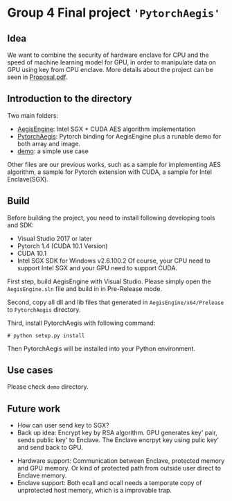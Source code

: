 # Group 4 Final project `'PytorchAegis'`

## Idea

We want to combine the security of hardware enclave for CPU and the speed of machine learning model for GPU, in order to manipulate data on GPU using key from CPU enclave. More details about the project can be seen in [Proposal.pdf](Proposal.pdf).

## Introduction to the directory

Two main folders:

* [AegisEngine](./AegisEngine/): Intel SGX + CUDA AES algorithm implementation
* [PytorchAegis](./PytorchAegis/): Pytorch binding for AegisEngine plus a runable demo for both array and image.
* [demo](./demo): a simple use case

Other files are our previous works, such as a sample for implementing AES algorithm, a sample for Pytorch extension with CUDA, a sample for Intel Enclave(SGX).

## Build
Before building the project, you need to install following developing tools and SDK:
* Visual Studio 2017 or later
* Pytorch 1.4 (CUDA 10.1 Version)
* CUDA 10.1
* Intel SGX SDK for Windows v2.6.100.2
Of course, your CPU need to support Intel SGX and your GPU need to support CUDA.

First step, build AegisEngine with Visual Studio. Please simply open the `AegisEngine.sln` file and build in in Pre-Release mode. 

Second, copy all dll and lib files that generated in `AegisEngine/x64/Prelease` to `PytorchAegis` directory. 

Third, install PytorchAegis with following command:
```
# python setup.py install
```

Then PytorchAegis will be installed into your Python environment.

## Use cases
Please check `demo` directory.

## Future work

* How can user send key to SGX?
* Back up idea: Encrypt key by RSA algorithm. GPU generates key' pair, sends public key' to Enclave. The Enclave encrpyt key using pulic key' and send back to GPU.
<!-- * Another idea: We can implement RSA to avoid touching host memory with any true data in the whole process. GPU can generate a pair of keys. -->
* Hardware support: Communication between Enclave, protected memory and GPU memory. Or kind of protected path from outside user direct to Enclave memory.
* Enclave support: Both ecall and ocall needs a temporate copy of unprotected host memory, which is a improvable trap.




